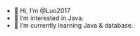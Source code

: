 - 👋 Hi, I’m @Luo2017
- 👀 I’m interested in Java.
- 🌱 I’m currently learning Java & database.

<!---
Luo2017/Luo2017 is a ✨ special ✨ repository because its `README.md` (this file) appears on your GitHub profile.
You can click the Preview link to take a look at your changes.
--->
